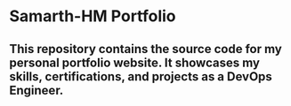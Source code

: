 # Samarth-HM Portfolio

## This repository contains the source code for my personal portfolio website. It showcases my skills, certifications, and projects as a DevOps Engineer.

